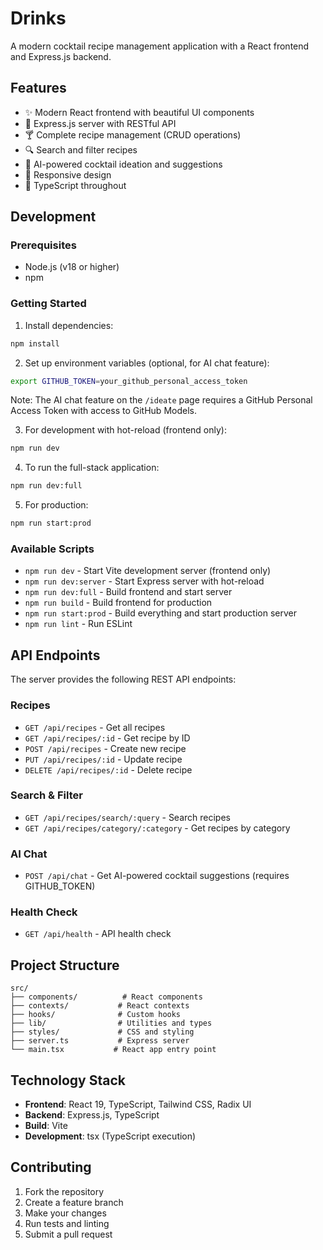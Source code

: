 # Drinks

A modern cocktail recipe management application with a React frontend and Express.js backend.

## Features

- ✨ Modern React frontend with beautiful UI components
- 🚀 Express.js server with RESTful API
- 🍸 Complete recipe management (CRUD operations)
- 🔍 Search and filter recipes
- 🧠 AI-powered cocktail ideation and suggestions
- 📱 Responsive design
- 🎯 TypeScript throughout

## Development

### Prerequisites

- Node.js (v18 or higher)
- npm

### Getting Started

1. Install dependencies:
```bash
npm install
```

2. Set up environment variables (optional, for AI chat feature):
```bash
export GITHUB_TOKEN=your_github_personal_access_token
```
Note: The AI chat feature on the `/ideate` page requires a GitHub Personal Access Token with access to GitHub Models.

3. For development with hot-reload (frontend only):
```bash
npm run dev
```

4. To run the full-stack application:
```bash
npm run dev:full
```

5. For production:
```bash
npm run start:prod
```

### Available Scripts

- `npm run dev` - Start Vite development server (frontend only)
- `npm run dev:server` - Start Express server with hot-reload
- `npm run dev:full` - Build frontend and start server
- `npm run build` - Build frontend for production
- `npm run start:prod` - Build everything and start production server
- `npm run lint` - Run ESLint

## API Endpoints

The server provides the following REST API endpoints:

### Recipes
- `GET /api/recipes` - Get all recipes
- `GET /api/recipes/:id` - Get recipe by ID
- `POST /api/recipes` - Create new recipe
- `PUT /api/recipes/:id` - Update recipe
- `DELETE /api/recipes/:id` - Delete recipe

### Search & Filter
- `GET /api/recipes/search/:query` - Search recipes
- `GET /api/recipes/category/:category` - Get recipes by category

### AI Chat
- `POST /api/chat` - Get AI-powered cocktail suggestions (requires GITHUB_TOKEN)

### Health Check
- `GET /api/health` - API health check

## Project Structure

```
src/
├── components/          # React components
├── contexts/           # React contexts
├── hooks/              # Custom hooks
├── lib/                # Utilities and types
├── styles/             # CSS and styling
├── server.ts           # Express server
└── main.tsx           # React app entry point
```

## Technology Stack

- **Frontend**: React 19, TypeScript, Tailwind CSS, Radix UI
- **Backend**: Express.js, TypeScript
- **Build**: Vite
- **Development**: tsx (TypeScript execution)

## Contributing

1. Fork the repository
2. Create a feature branch
3. Make your changes
4. Run tests and linting
5. Submit a pull request
